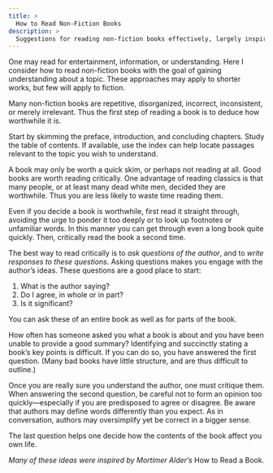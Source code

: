 ```yaml
---
title: >
  How to Read Non-Fiction Books
description: >
  Suggestions for reading non-fiction books effectively, largely inspired by Mortimer Alder’s _How to Read a Book_.
---
```


One may read for entertainment, information, or understanding. Here I consider how to read non-fiction books with the goal of gaining understanding about a topic. These approaches may apply to shorter works, but few will apply to fiction.

Many non-fiction books are repetitive, disorganized, incorrect, inconsistent, or merely irrelevant. Thus the first step of reading a book is to deduce how worthwhile it is.

Start by skimming the preface, introduction, and concluding chapters. Study the table of contents. If available, use the index can help locate passages relevant to the topic you wish to understand.

A book may only be worth a quick skim, or perhaps not reading at all. Good books are worth reading critically. One advantage of reading classics is that many people, or at least many dead white men, decided they are worthwhile. Thus you are less likely to waste time reading them.

Even if you decide a book is worthwhile, first read it straight through, avoiding the urge to ponder it too deeply or to look up footnotes or unfamiliar words. In this manner you can get through even a long book quite quickly. Then, critically read the book a second time.

The best way to read critically is to _ask questions of the author_, and to _write responses to these questions_. Asking questions makes you engage with the author’s ideas. These questions are a good place to start:

1. What is the author saying?
2. Do I agree, in whole or in part?
3. Is it significant?

You can ask these of an entire book as well as for parts of the book.

How often has someone asked you what a book is about and you have been unable to provide a good summary? Identifying and succinctly stating a book’s key points is difficult. If you can do so, you have answered the first question. (Many bad books have little structure, and are thus difficult to outline.)

Once you are really sure you understand the author, one must critique them. When answering the second question, be careful not to form an opinion too quickly—especially if you are predisposed to agree or disagree. Be aware that authors may define words differently than you expect. As in conversation, authors may oversimplify yet be correct in a bigger sense.

The last question helps one decide how the contents of the book affect you own life.

_Many of these ideas were inspired by Mortimer Alder’s_ How to Read a Book.
